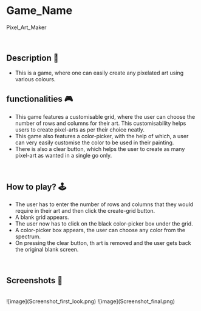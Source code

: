 # **Game_Name** 

Pixel_Art_Maker

<br>

## **Description 📃**
<!-- add your game description here  -->
- This is a game, where one can easily create any pixelated art using various colours.

## **functionalities 🎮**
<!-- add functionalities over here -->
- This game features a customisable grid, where the user can choose the number of rows and columns for their art. This customisability helps users to create pixel-arts as per their choice neatly.
- This game also features a color-picker, with the help of which, a user can very easily customise the color to be used in their painting.
- There is also a clear button, which helps the user to create as many pixel-art as wanted in a single go only.
<br>

## **How to play? 🕹️**
<!-- add the steps how to play games -->
- The user has to enter the number of rows and columns that they would require in their art and then click the create-grid button.
- A blank grid appears.
- The user now has to click on the black color-picker box under the grid.
- A color-picker box appears, the user can choose any color from the spectrum.
- On pressing the clear button, th art is removed and the user gets back the original blank screen.

<br>

## **Screenshots 📸**

<br>
<!-- add your screenshots like this -->
<!-- ![image](url) -->
![image](Screenshot_first_look.png)
![image](Screenshot_final.png)

<br>